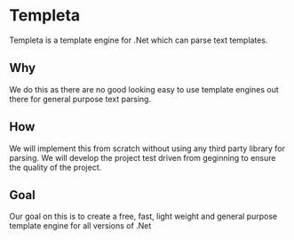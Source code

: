 # Templeta

Templeta is a template engine for .Net which can parse text templates.

## Why

We do this as there are no good looking easy to use template engines out there for general purpose text parsing.

## How

We will implement this from scratch without using any third party library for parsing.
We will develop the project test driven from geginning to ensure the quality of the project.

## Goal

Our goal on this is to create a free, fast, light weight and general purpose template engine for all versions of .Net


